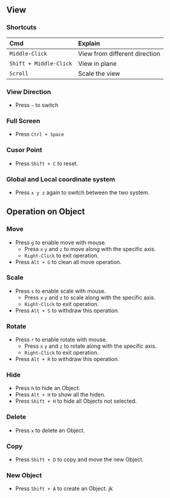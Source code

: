 ## View  

### Shortcuts  
|Cmd|Explain|  
|:--|:--|  
|`Middle-Click`| View from different direction|  
|`Shift + Middle-Click`| View in plane|  
|`Scroll`| Scale the view|  

### View Direction  
- Press `~` to switch  

### Full Screen  
- Press `Ctrl + Space`  

### Cusor Point  
- Press `Shift + C` to reset.  

### Global and Local coordinate system  
- Press `x y z` again to switch between the two system.  


## Operation on Object  

### Move  
- Press `g` to enable move with mouse.  
    - Press `x` `y` and `z` to move along with the specific axis.  
    - `Right-Click` to exit operation.  
- Press `Alt + G` to clean all move operation.  

### Scale  
- Press `s` to enable scale with mouse.  
    - Press `x` `y` and `z` to scale along with the specific axis.  
    - `Right-Click` to exit operation.  
- Press `Alt + S` to withdraw this operation.  

### Rotate  
- Press `r` to enable rotate with mouse.  
    - Press `x` `y` and `z` to rotate along with the specific axis.  
    - `Right-Click` to exit operation.  
- Press `Alt + R` to withdraw this operation.  

### Hide  
- Press `h` to hide an Object.  
- Press `Alt + H` to show all the hiden.  
- Press `Shift + H` to hide all Objects not selected.  

### Delete
- Press `x` to delete an Object.  

### Copy
- Press `Shift + D` to copy and move the new Object.  


### New Object  
- Press `Shift + A` to create an Object.  jk
